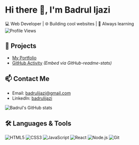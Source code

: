 # Hi there 👋, I'm Badrul Ijazi

💻 Web Developer | 🌐 Building cool websites | 🚀 Always learning
![Profile Views](https://komarev.com/ghpvc/?username=D4NG02&label=Profile%20views&color=0e75b6&style=flat)

## 🚀 Projects
- [My Portfolio](https://badrulijazi.com/)
- [GitHub Activity](#) _(Embed via GitHub-readme-stats)_

## 📫 Contact Me
- Email: badrulijazi@gmail.com
- LinkedIn: [badrulijazi](www.linkedin.com/in/badrulijazi)

![Badrul's GitHub stats](https://github-readme-stats.vercel.app/api?username=D4NG02&show_icons=true)

## 🛠️ Languages & Tools
![HTML5](https://img.shields.io/badge/HTML5-E34F26?style=flat&logo=html5&logoColor=white)
![CSS3](https://img.shields.io/badge/CSS3-1572B6?style=flat&logo=css3&logoColor=white)
![JavaScript](https://img.shields.io/badge/JavaScript-F7DF1E?style=flat&logo=javascript&logoColor=black)
![React](https://img.shields.io/badge/React-20232A?style=flat&logo=react&logoColor=61DAFB)
![Node.js](https://img.shields.io/badge/Node.js-339933?style=flat&logo=nodedotjs&logoColor=white)
![Git](https://img.shields.io/badge/Git-F05032?style=flat&logo=git&logoColor=white)
